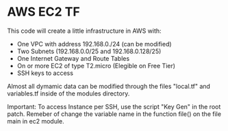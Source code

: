 # AWS EC2 TF

This code will create a little infrastructure in AWS with:

* One VPC with address 192.168.0./24 (can be modified)
* Two Subnets (192.168.0.0/25 and 192.168.0.128/25)
* One Internet Gateway and Route Tables
* On or more EC2 of type T2.micro (Elegible on Free Tier)
* SSH keys to access

Almost all dymamic data can be modified through the files "local.tf" and variables.tf inside of the modules directory.


Important: To access Instance per SSH, use the script "Key Gen" in the root patch. Remeber of change the variable name in the function file() on the file main in ec2 module. 